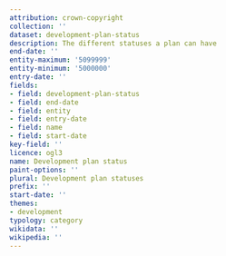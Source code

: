 ```yaml
---
attribution: crown-copyright
collection: ''
dataset: development-plan-status
description: The different statuses a plan can have
end-date: ''
entity-maximum: '5099999'
entity-minimum: '5000000'
entry-date: ''
fields:
- field: development-plan-status
- field: end-date
- field: entity
- field: entry-date
- field: name
- field: start-date
key-field: ''
licence: ogl3
name: Development plan status
paint-options: ''
plural: Development plan statuses
prefix: ''
start-date: ''
themes:
- development
typology: category
wikidata: ''
wikipedia: ''
---
```

